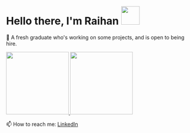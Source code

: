 # Hello there, I'm Raihan <a href="https://github.com/raihaniqbalpasya"><img src="https://media.giphy.com/media/tuCFp8rod0x3O/giphy.gif" width="50px"></a>

🌱 A fresh graduate who's working on some projects, and is open to being hire.

<a href="https://github.com/raihaniqbalpasya">
<p align="left">
<img height="170em" src="https://github-readme-stats-eight-theta.vercel.app/api?username=raihaniqbalpasya&show_icons=true&bg_color=0d0c15&theme=midnight-purple&include_all_commits=true&count_private=true"/>
 <img height="170em" src="https://streak-stats.demolab.com/?user=raihaniqbalpasya&theme=ads-juicy-fresh&hide_border=true&border_radius=4.7"/>
</p>
</a>

 📫 How to reach me:
 [LinkedIn](https://www.linkedin.com/in/raihaniqbalpasya)
<!--
**raihaniqbalpasya/raihaniqbalpasya** is a ✨ _special_ ✨ repository because its `README.md` (this file) appears on your GitHub profile.

Here are some ideas to get you started:

- 🔭 I’m currently working on ...
- 🌱 I’m currently learning ...
- 👯 I’m looking to collaborate on ...
- 🤔 I’m looking for help with ...
- 💬 Ask me about ...
- 📫 How to reach me: ...
- 😄 Pronouns: ...
- ⚡ Fun fact: ...
-->
